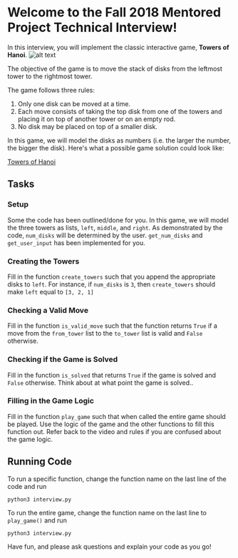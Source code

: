 # Welcome to the Fall 2018 Mentored Project Technical Interview!

In this interview, you will implement the classic interactive game, **Towers of Hanoi**.
![alt text](https://s3.amazonaws.com/codecademy-content/courses/cs-path-stacks/stacks-project/towers.gif "Logo Title Text 1")

The objective of the game is to move the stack of disks from the leftmost tower to the rightmost tower.

The game follows three rules:

1. Only one disk can be moved at a time.
2. Each move consists of taking the top disk from one of the towers and placing it on top of another tower or on an empty rod.
3. No disk may be placed on top of a smaller disk.

In this game, we will model the disks as numbers (i.e. the larger the number, the bigger the disk). Here's what a possible game solution could look like:

[Towers of Hanoi](https://s3.amazonaws.com/codecademy-content/courses/cs-path-stacks/towers.mov)

## Tasks

### Setup
Some the code has been outlined/done for you. In this game, we will model the three towers as lists, `left`, `middle`, and `right`. As demonstrated by the code, `num_disks` will be determined by the user. `get_num_disks` and `get_user_input` has been implemented for you.

### Creating the Towers
Fill in the function `create_towers` such that you append the appropriate disks to `left`. For instance, if `num_disks` is `3`, then `create_towers` should make `left` equal to `[3, 2, 1]`


### Checking a Valid Move
Fill in the function `is_valid_move` such that the function returns `True` if a move from the `from_tower` list to the `to_tower` list is valid and `False` otherwise.

### Checking if the Game is Solved
Fill in the function `is_solved` that returns `True` if the game is solved and `False` otherwise. Think about at what point the game is solved..

### Filling in the Game Logic
Fill in the function `play_game` such that when called the entire game should be played. Use the logic of the game and the other functions to fill this function out. Refer back to the video and rules if you are confused about the game logic.

## Running Code
To run a specific function, change the function name on the last line of the code and run
```python3
python3 interview.py
```

To run the entire game, change the function name on the last line to `play_game()` and run
```python3
python3 interview.py
```

Have fun, and please ask questions and explain your code as you go!


